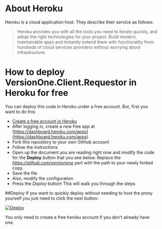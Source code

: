 # About Heroku

Heroku is a cloud application host. They describe their service as follows:

> Heroku provides you with all the tools you need to iterate quickly, and adopt the right technologies for your project. Build modern, maintainable apps and instantly extend them with functionality from hundreds of cloud services providers without worrying about infrastructure.

# How to deploy VersionOne.Client.Requestor in Heroku for free

You can deploy this code in Heroku under a free account. But, first you want to do this:

* [Create a free account in Heroku](https://id.heroku.com/signup)
* After logging in, create a new free app at [https://dashboard.heroku.com/apps](https://dashboard.heroku.com/apps)
* Fork this repository to your own GitHub account
* Follow the instructions
* Open up the document you are reading right now and modify the code for the **Deploy** button that you see below. Replace the *https://github.com/versionone* part with the path to your newly forked copy.
* Save the file
* Also, modify the configuration 
* Press the *Deploy* button! This will walk you through the steps 




##Deploy
If you want to quickly deploy without needing to host the proxy yourself you just need to click the next button:

[![Deploy](https://www.herokucdn.com/deploy/button.png)](https://heroku.com/deploy?template=https://github.com/versionone/VersionOne.Client.Requestor)

You only need to create a free heroku account if you don't already have one.

